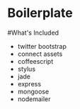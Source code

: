 Boilerplate
===

#What's Included

- twitter bootstrap
- connect assets
- coffeescript
- stylus
- jade
- express
- mongoose
- nodemailer

